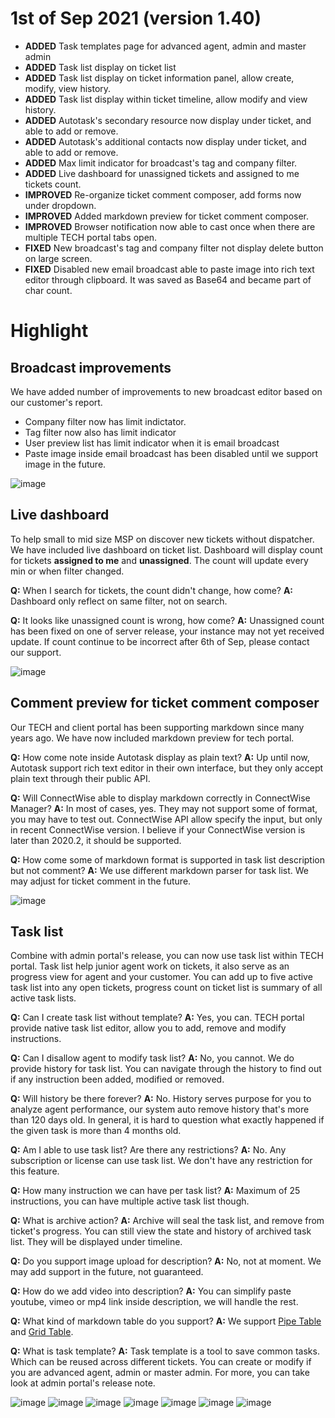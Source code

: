 # 1st of Sep 2021 (version 1.40)

- **ADDED** Task templates page for advanced agent, admin and master admin
- **ADDED** Task list display on ticket list
- **ADDED** Task list display on ticket information panel, allow create, modify, view history.
- **ADDED** Task list display within ticket timeline, allow modify and view history.
- **ADDED** Autotask's secondary resource now display under ticket, and able to add or remove.
- **ADDED** Autotask's additional contacts now display under ticket, and able to add or remove.
- **ADDED** Max limit indicator for broadcast's tag and company filter.
- **ADDED** Live dashboard for unassigned tickets and assigned to me tickets count.
- **IMPROVED** Re-organize ticket comment composer, add forms now under dropdown.
- **IMPROVED** Added markdown preview for ticket comment composer.
- **IMPROVED** Browser notification now able to cast once when there are multiple TECH portal tabs open.
- **FIXED** New broadcast's tag and company filter not display delete button on large screen.
- **FIXED** Disabled new email broadcast able to paste image into rich text editor through clipboard. It was saved as Base64 and became part of char count. 

# Highlight

## Broadcast improvements
We have added number of improvements to new broadcast editor based on our customer's report. 

- Company filter now has limit indictator.
- Tag filter now also has limit indicator
- User preview list has limit indicator when it is email broadcast
- Paste image inside email broadcast has been disabled until we support image in the future.

![image](https://user-images.githubusercontent.com/1712143/131619490-dd0a3360-cc14-410c-8b19-eeb4685af3cb.png)

## Live dashboard
To help small to mid size MSP on discover new tickets without dispatcher. We have included live dashboard on ticket list. Dashboard will display count for tickets **assigned to me** and **unassigned**. The count will update every min or when filter changed.

**Q:** When I search for tickets, the count didn't change, how come?
**A:** Dashboard only reflect on same filter, not on search. 

**Q:** It looks like unassigned count is wrong, how come?
**A:** Unassigned count has been fixed on one of server release, your instance may not yet received update. If count continue to be incorrect after 6th of Sep, please contact our support.

![image](https://user-images.githubusercontent.com/1712143/131619620-eefe6559-122c-4dcb-8aa2-d1f90ff5409a.png)

## Comment preview for ticket comment composer
Our TECH and client portal has been supporting markdown since many years ago. We have now included markdown preview for tech portal. 

**Q:** How come note inside Autotask display as plain text?
**A:** Up until now, Autotask support rich text editor in their own interface, but they only accept plain text through their public API.

**Q:** Will ConnectWise able to display markdown correctly in ConnectWise Manager?
**A:** In most of cases, yes. They may not support some of format, you may have to test out. ConnectWise API allow specify the input, but only in recent ConnectWise version. I believe if your ConnectWise version is later than 2020.2, it should be supported.

**Q:** How come some of markdown format is supported in task list description but not comment?
**A:** We use different markdown parser for task list. We may adjust for ticket comment in the future.

![image](https://user-images.githubusercontent.com/1712143/131620238-1ca66677-8283-4811-997e-241ccb059f5a.png)

## Task list
Combine with admin portal's release, you can now use task list within TECH portal. Task list help junior agent work on tickets, it also serve as an progress view for agent and your customer. You can add up to five active task list into any open tickets, progress count on ticket list is summary of all active task lists.

**Q:** Can I create task list without template?
**A:** Yes, you can. TECH portal provide native task list editor, allow you to add, remove and modify instructions.

**Q:** Can I disallow agent to modify task list?
**A:** No, you cannot. We do provide history for task list. You can navigate through the history to find out if any instruction been added, modified or removed.

**Q:** Will history be there forever?
**A:** No. History serves purpose for you to analyze agent performance, our system auto remove history that's more than 120 days old. In general, it is hard to question what exactly happened if the given task is more than 4 months old.

**Q:** Am I able to use task list? Are there any restrictions?
**A:** No. Any subscription or license can use task list. We don't have any restriction for this feature.

**Q:** How many instruction we can have per task list?
**A:** Maximum of 25 instructions, you can have multiple active task list though.

**Q:** What is archive action?
**A:** Archive will seal the task list, and remove from ticket's progress. You can still view the state and history of archived task list. They will be displayed under timeline.

**Q:** Do you support image upload for description?
**A:** No, not at moment. We may add support in the future, not guaranteed.

**Q:** How do we add video into description?
**A:** You can simplify paste youtube, vimeo or mp4 link inside description, we will handle the rest.

**Q:** What kind of markdown table do you support?
**A:** We support [Pipe Table](https://github.com/xoofx/markdig/blob/master/src/Markdig.Tests/Specs/PipeTableSpecs.md) and [Grid Table](https://github.com/xoofx/markdig/blob/master/src/Markdig.Tests/Specs/GridTableSpecs.md).

**Q:** What is task template?
**A:** Task template is a tool to save common tasks. Which can be reused across different tickets. You can create or modify if you are advanced agent, admin or master admin. For more, you can take look at admin portal's release note.

![image](https://user-images.githubusercontent.com/1712143/131621998-b61ed714-9fe3-4112-af5c-122b62b42328.png)
![image](https://user-images.githubusercontent.com/1712143/131622020-fe8ff6bf-a939-4c84-9203-f43ccc121900.png)
![image](https://user-images.githubusercontent.com/1712143/131622060-4e00a010-1aa8-405c-af27-6fdf6026ebbb.png)
![image](https://user-images.githubusercontent.com/1712143/131622104-e1776600-e83f-464d-8135-345c880de379.png)
![image](https://user-images.githubusercontent.com/1712143/131622144-0246969f-143e-4e73-8d2c-803b8a5d83bc.png)
![image](https://user-images.githubusercontent.com/1712143/131622173-22a20ed7-eab0-49ce-8e60-b38964f595e7.png)
![image](https://user-images.githubusercontent.com/1712143/131622221-e39d7356-0990-41ef-a0cf-eb5398cfc533.png)
